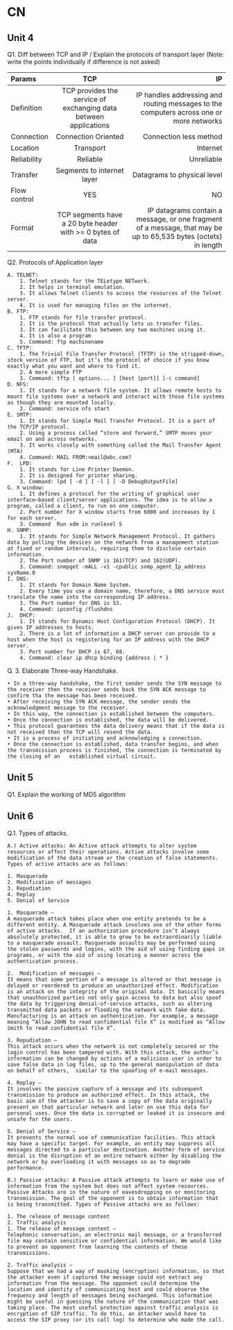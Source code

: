 # CN

## Unit 4

Q1. Diff between TCP and IP / Explain the protocols of transport layer (Note: write the points individually if difference is not asked)

|Params| TCP | IP  |
|:----|:----:|----:|
|Definition|TCP provides the service of exchanging data between applications|IP handles addressing and routing messages to the computers across one or more networks|
|Connection|Connection Oriented|Connection less method|
|Location|Transport|Internet|
|Reliability|Reliable|Unreliable|
|Transfer|Segments to internet layer|Datagrams to physical level|
|Flow control|YES|NO|
|Format|TCP segments have a 20 byte header with >= 0 bytes of data|IP datagrams contain a message, or one fragment of a message, that may be up to 65,535 bytes (octets) in length|

Q2. Protocols of Application layer

    A. TELNET: 
        1. Telnet stands for the TELetype NETwork.
        2. It helps in terminal emulation.
        3. It allows Telnet clients to access the resources of the Telnet server. 
        4. It is used for managing files on the internet. 
    B. FTP:
        1. FTP stands for file transfer protocol. 
        2. It is the protocol that actually lets us transfer files. 
        3. It can facilitate this between any two machines using it.
        4. It is also a program
        5. Command: ftp machinename
    C. TFTP:
        1. The Trivial File Transfer Protocol (TFTP) is the stripped-down, stock version of FTP, but it’s the protocol of choice if you know exactly what you want and where to find it.
        2. A more simple FTP
        3. Command: tftp [ options... ] [host [port]] [-c command]
    D. NFS:
        1. It stands for a network file system. It allows remote hosts to mount file systems over a network and interact with those file systems as though they are mounted locally. 
        2. Command: service nfs start
    E. SMTP:
        1. It stands for Simple Mail Transfer Protocol. It is a part of the TCP/IP protocol. 
        2. Using a process called “store and forward,” SMTP moves your email on and across networks.
        3. It works closely with something called the Mail Transfer Agent (MTA)
        4. Command: MAIL FROM:<mail@abc.com?
    F.  LPD:
        1. It stands for Line Printer Daemon. 
        2. It is designed for printer sharing.
        3. Command: lpd [ -d ] [ -l ] [ -D DebugOutputFile]
    G. X window:
        1. It defines a protocol for the writing of graphical user interface–based client/server applications. The idea is to allow a program, called a client, to run on one computer. 
        2. Port number for X window starts from 6000 and increases by 1 for each server.
        3. Command  Run xdm in runlevel 5
    H. SNMP:
        1. It stands for Simple Network Management Protocol. It gathers data by polling the devices on the network from a management station at fixed or random intervals, requiring them to disclose certain information.
        2. The Port number of SNMP is 161(TCP) and 162(UDP). 
        3. Command: snmpget -mALL -v1 -cpublic snmp_agent_Ip_address sysName.0
    I. DNS:
        1. It stands for Domain Name System. 
        2. Every time you use a domain name, therefore, a DNS service must translate the name into the corresponding IP address.
        3. The Port number for DNS is 53.
        4. Command: ipconfig /flushdns
    J.  DHCP:
        1. It stands for Dynamic Host Configuration Protocol (DHCP). It gives IP addresses to hosts.
        2. There is a lot of information a DHCP server can provide to a host when the host is registering for an IP address with the DHCP server.
        3. Port number for DHCP is 67, 68.
        4. Command: clear ip dhcp binding {address | * }
        
Q. 3. Elaborate Three-way Handshake.
    
    • In a three-way handshake, the first sender sends the SYN message to the receiver then the receiver sends back the SYN ACK message to confirm tha the message has been received.
    • After receiving the SYN ACK message, the sender sends the acknowledgment message to the receiver. 
    • In this way, the connection is established between the computers.
    • Once the connection is established, the data will be delivered.
    • This protocol guarantees the data delivery means that if the data is not received then the TCP will resend the data.
    • It is a process of initiating and acknowledging a connection.
    • Once the connection is established, data transfer begins, and when the transmission process is finished, the connection is terminated by the closing of an   established virtual circuit.

## Unit 5

Q1. Explain the working of MD5 algorithm

## Unit 6

Q.1. Types of attacks.
   
    A.) Active attacks: An Active attack attempts to alter system resources or affect their operations. Active attacks involve some modification of the data stream or the creation of false statements. Types of active attacks are as follows: 

    1. Masquerade
    2. Modification of messages
    3. Repudiation
    4. Replay
    5. Denial of Service
   
    1. Masquerade – 
    A masquerade attack takes place when one entity pretends to be a different entity. A Masquerade attack involves one of the other forms of active attacks.  If an authorization procedure isn’t always absolutely protected, it is able to grow to be extraordinarily liable to a masquerade assault. Masquerade assaults may be performed using the stolen passwords and logins, with the aid of using finding gaps in programs, or with the aid of using locating a manner across the authentication process.
    
    2.  Modification of messages –
    It means that some portion of a message is altered or that message is delayed or reordered to produce an unauthorized effect. Modification is an attack on the integrity of the original data. It basically means that unauthorized parties not only gain access to data but also spoof the data by triggering denial-of-service attacks, such as altering transmitted data packets or flooding the network with fake data. Manufacturing is an attack on authentication. For example, a message meaning “Allow JOHN to read confidential file X” is modified as “Allow Smith to read confidential file X”. 

    3. Repudiation – 
    This attack occurs when the network is not completely secured or the login control has been tampered with. With this attack, the author’s information can be changed by actions of a malicious user in order to save false data in log files, up to the general manipulation of data on behalf of others,  similar to the spoofing of e-mail messages.  

    4. Replay – 
    It involves the passive capture of a message and its subsequent transmission to produce an authorized effect. In this attack, the basic aim of the attacker is to save a copy of the data originally present on that particular network and later on use this data for personal uses. Once the data is corrupted or leaked it is insecure and unsafe for the users.
    
    5. Denial of Service – 
    It prevents the normal use of communication facilities. This attack may have a specific target. For example, an entity may suppress all messages directed to a particular destination. Another form of service denial is the disruption of an entire network either by disabling the network or by overloading it with messages so as to degrade performance.
    
    B.) Passive attacks: A Passive attack attempts to learn or make use of information from the system but does not affect system resources. Passive Attacks are in the nature of eavesdropping on or monitoring transmission. The goal of the opponent is to obtain information that is being transmitted. Types of Passive attacks are as follows: 

    1. The release of message content
    2. Traffic analysis
    1. The release of message content – 
    Telephonic conversation, an electronic mail message, or a transferred file may contain sensitive or confidential information. We would like to prevent an opponent from learning the contents of these transmissions. 
    
    2. Traffic analysis – 
    Suppose that we had a way of masking (encryption) information, so that the attacker even if captured the message could not extract any information from the message. The opponent could determine the location and identity of communicating host and could observe the frequency and length of messages being exchanged. This information might be useful in guessing the nature of the communication that was taking place. The most useful protection against traffic analysis is encryption of SIP traffic. To do this, an attacker would have to access the SIP proxy (or its call log) to determine who made the call.
